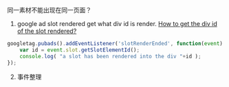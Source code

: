 同一素材不能出现在同一页面？

1. google ad slot rendered get what div id is render.
[How to get the div id of the slot rendered? ](https://productforums.google.com/forum/#!msg/dfp/GfGELAzSISA/kxYUT3rUAwAJ)

```js
googletag.pubads().addEventListener('slotRenderEnded', function(event) {
	var id = event.slot.getSlotElementId();
	console.log( "a slot has been rendered into the div "+id );
});
```
2. 事件整理

